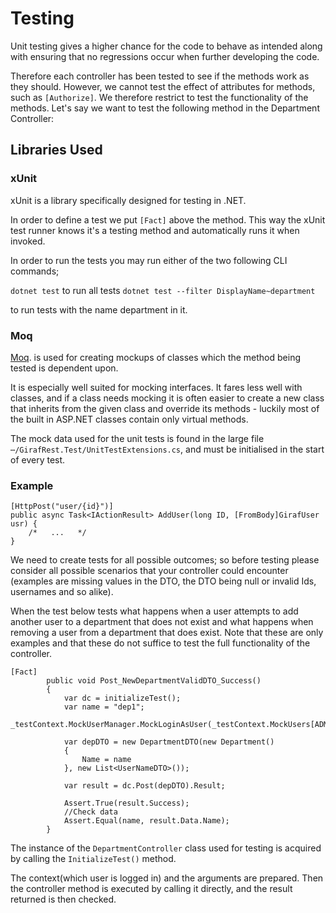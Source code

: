 # Testing

Unit testing gives a higher chance for the code to behave as intended along with
ensuring that no regressions occur when further developing the code.

Therefore each controller has been tested to see if the methods work as they should.
However, we cannot test the effect of attributes for methods, such as ```[Authorize]```.
We therefore restrict to test the functionality of the methods. Let's say we want
to test the following method in the Department Controller:

## Libraries Used

### xUnit

xUnit is a library specifically designed for testing in .NET.

In order to define a test we put ``[Fact]`` above the method. This way the xUnit
test runner knows it's a testing method and automatically runs it when invoked.

In order to run the tests you may run either of the two following CLI commands;

``dotnet test`` to run all tests ``dotnet test --filter DisplayName~department``

to run tests with the name department in it.

### Moq

[Moq](https://github.com/Moq/moq4/wiki/Quickstart). is used for creating mockups
of classes which the method being tested is dependent upon.

It is especially well suited for mocking interfaces. It fares less well with classes,
and if a class needs mocking it is often easier to create a new class that inherits
from the given class and override its methods - luckily most of the built in ASP.NET
classes contain only virtual methods.

The mock data used for the unit tests is found in the large file ```⋯/GirafRest.Test/UnitTestExtensions.cs```,
and must be initialised in the start of every test.

### Example

```Csharp
[HttpPost("user/{id}")]
public async Task<IActionResult> AddUser(long ID, [FromBody]GirafUser usr) {
    /*   ...   */
}
```

We need to create tests for all possible outcomes; so before testing please consider
all possible scenarios that your controller could encounter (examples are missing
values in the DTO, the DTO being null or invalid Ids, usernames and so alike).

When the test below tests what happens when a user attempts to add another user
to a department that does not exist and what happens when removing a user from a
department that does exist.
Note that these are only examples and that these do not suffice to test the full
functionality of the controller.

```Csharp
[Fact]
        public void Post_NewDepartmentValidDTO_Success()
        {
            var dc = initializeTest();
            var name = "dep1";
            _testContext.MockUserManager.MockLoginAsUser(_testContext.MockUsers[ADMIN_DEP_ONE]);

            var depDTO = new DepartmentDTO(new Department()
            {
                Name = name
            }, new List<UserNameDTO>());

            var result = dc.Post(depDTO).Result;

            Assert.True(result.Success);
            //Check data
            Assert.Equal(name, result.Data.Name);
        }
```

The instance of the ```DepartmentController``` class used for testing is acquired
by calling the ```InitializeTest()``` method.

The context(which user is logged in) and the arguments are prepared. Then the controller
method is executed by calling it directly, and the result returned is then checked.
